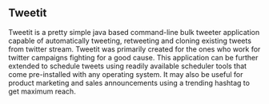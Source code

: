 Tweetit
--------
Tweetit is a pretty simple java based command-line bulk tweeter application capable of automatically tweeting, retweeting and cloning existing tweets from twitter stream. Tweetit was primarily created for the ones who work for twitter campaigns fighting for a good cause. This application can be further extended to schedule tweets using readily available scheduler tools that come pre-installed with any operating system. It may also be useful for product marketing and sales announcements using a trending hashtag to get maximum reach.
